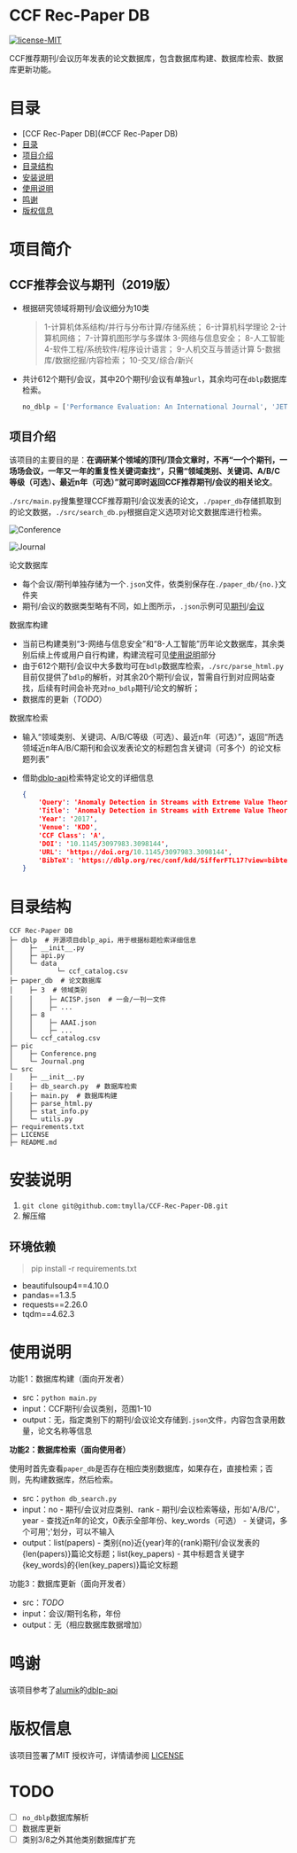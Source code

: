 # CCF Rec-Paper DB

[![license-MIT](https://img.shields.io/badge/license-MIT-green)](https://github.com/tmylla/CCF-Rec-Paper-DB/blob/main/LICENSE)

CCF推荐期刊/会议历年发表的论文数据库，包含数据库构建、数据库检索、数据库更新功能。

# 目录

- [CCF Rec-Paper DB](#CCF Rec-Paper DB)
- [目录](#目录)
- [项目介绍](#项目介绍)
- [目录结构](#目录结构)
- [安装说明](#安装说明)
- [使用说明](#使用说明)
- [鸣谢](#鸣谢)
- [版权信息](#版权信息)

# 项目简介

## CCF推荐会议与期刊（2019版）

- 根据研究领域将期刊/会议细分为10类

  > 1-计算机体系结构/并行与分布计算/存储系统；    6-计算机科学理论
  > 2-计算机网络；														 7-计算机图形学与多媒体
  > 3-网络与信息安全；												 8-人工智能
  > 4-软件工程/系统软件/程序设计语言；				   9-人机交互与普适计算
  > 5-数据库/数据挖掘/内容检索；							  10-交叉/综合/新兴

- 共计612个期刊/会议，其中20个期刊/会议有单独`url`，其余均可在`dblp`数据库检索。

  ```python
  no_dblp = ['Performance Evaluation: An International Journal', 'JETTA', 'JGC', 'HOT CHIPS', 'TOPS', 'CLSR', 'IFIP WG 11.9', 'HotSec', 'QRS', 'JGITM', 'JASA', 'CAVW', 'JSLHR', 'IET-CVI', 'IET Signal Processing', 'CollaborateCom', 'Cognition', 'IET Intelligent Transport Systems', 'CogSci', 'ISMB']
  ```

## 项目介绍

该项目的主要目的是：**在调研某个领域的顶刊/顶会文章时，不再“一个个期刊，一场场会议，一年又一年的重复性关键词查找”，只需“领域类别、关键词、A/B/C等级（可选）、最近n年（可选）”就可即时返回CCF推荐期刊/会议的相关论文**。

`./src/main.py`搜集整理CCF推荐期刊/会议发表的论文，`./paper_db`存储抓取到的论文数据，`./src/search_db.py`根据自定义选项对论文数据库进行检索。

![Conference](https://gitee.com/misite_J/blog-img/raw/master/img/Conference.png)

![Journal](https://gitee.com/misite_J/blog-img/raw/master/img/Journal.png)

论文数据库

- 每个会议/期刊单独存储为一个`.json`文件，依类别保存在`./paper_db/{no.}`文件夹
- 期刊/会议的数据类型略有不同，如上图所示，`.json`示例可见[期刊](https://raw.githubusercontent.com/tmylla/CCF-Rec-Paper-DB/main/paper_db/3/TDSC.json)/[会议](https://raw.githubusercontent.com/tmylla/CCF-Rec-Paper-DB/main/paper_db/3/DIMVA.json)

数据库构建

- 当前已构建类别“3-网络与信息安全”和“8-人工智能”历年论文数据库，其余类别后续上传或用户自行构建，构建流程可见[使用说明](#使用说明)部分
- 由于612个期刊/会议中大多数均可在`bdlp`数据库检索，`./src/parse_html.py`目前仅提供了`bdlp`的解析，对其余20个期刊/会议，暂需自行到对应网站查找，后续有时间会补充对`no_bdlp`期刊/论文的解析；
- 数据库的更新（*TODO*）

数据库检索

- 输入“领域类别、关键词、A/B/C等级（可选）、最近n年（可选）”，返回“所选领域近n年A/B/C期刊和会议发表论文的标题包含关键词（可多个）的论文标题列表”

- 借助[dblp-api](https://github.com/alumik/dblp-api)检索特定论文的详细信息

  ```json
  {
      'Query': 'Anomaly Detection in Streams with Extreme Value Theory',
      'Title': 'Anomaly Detection in Streams with Extreme Value Theory.',
      'Year': '2017',
      'Venue': 'KDD',
      'CCF Class': 'A',
      'DOI': '10.1145/3097983.3098144',
      'URL': 'https://doi.org/10.1145/3097983.3098144',
      'BibTeX': 'https://dblp.org/rec/conf/kdd/SifferFTL17?view=bibtex'
  }
  ```

  

# 目录结构

```shell
CCF Rec-Paper DB
├─ dblp  # 开源项目dblp_api，用于根据标题检索详细信息
│    ├─ __init__.py
│    ├─ api.py
│    └─ data
│           └─ ccf_catalog.csv
├─ paper_db  # 论文数据库
│    ├─ 3  # 领域类别
│    │    ├─ ACISP.json  # 一会/一刊一文件
│    │    ├─ ...
│    ├─ 8
│    │    ├─ AAAI.json
│    │    ├─ ...
│    └─ ccf_catalog.csv
├─ pic
│    ├─ Conference.png
│    └─ Journal.png
└─ src
│    ├─ __init__.py
│    ├─ db_search.py  # 数据库检索
│    ├─ main.py  # 数据库构建
│    ├─ parse_html.py
│    ├─ stat_info.py
│    └─ utils.py
├─ requirements.txt
├─ LICENSE
├─ README.md
```



# 安装说明

1. `git clone git@github.com:tmylla/CCF-Rec-Paper-DB.git`
2. 解压缩

## 环境依赖

> pip install -r requirements.txt

- beautifulsoup4==4.10.0
- pandas==1.3.5
- requests==2.26.0
- tqdm==4.62.3

# 使用说明

功能1：数据库构建（面向开发者）

- src：`python main.py`
- input：CCF期刊/会议类别，范围1-10
- output：无，指定类别下的期刊/会议论文存储到`.json`文件，内容包含录用数量，论文名称等信息

**功能2：数据库检索（面向使用者）**

使用时首先查看`paper_db`是否存在相应类别数据库，如果存在，直接检索；否则，先构建数据库，然后检索。

- src：`python db_search.py`
- input：no - 期刊/会议对应类别、rank - 期刊/会议检索等级，形如'A/B/C'，year - 查找近n年的论文，0表示全部年份、key_words（可选） - 关键词，多个可用';'划分，可以不输入
- output：list(papers) - 类别{no}近{year}年的{rank}期刊/会议发表的{len(papers)}篇论文标题；list(key_papers) - 其中标题含关键字{key_words}的{len(key_papers)}篇论文标题

功能3：数据库更新（面向开发者）

- src：*TODO*
- input：会议/期刊名称，年份
- output：无（相应数据库数据增加）



# 鸣谢

该项目参考了[alumik](https://github.com/alumik)的[dblp-api](https://github.com/alumik/dblp-api)

# 版权信息

该项目签署了MIT 授权许可，详情请参阅 [LICENSE](https://github.com/tmylla/CCF-Rec-Paper-DB/blob/main/LICENSE)

# TODO

- [ ] `no_dblp`数据库解析
- [ ] 数据库更新
- [ ] 类别3/8之外其他类别数据库扩充